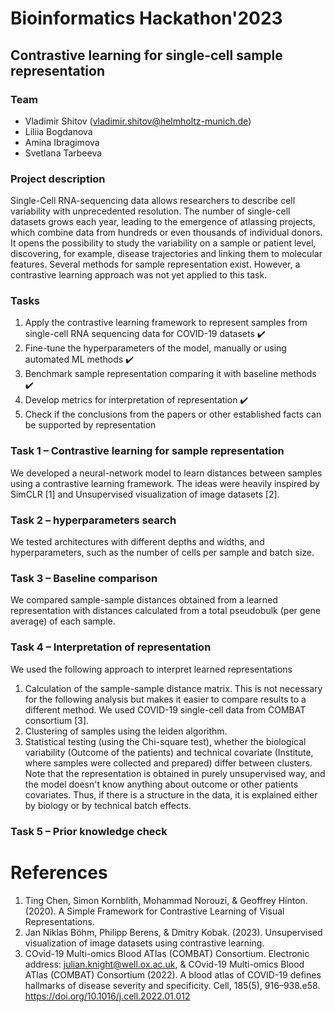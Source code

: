 # Bioinformatics Hackathon'2023
## Contrastive learning for single-cell sample representation

### Team
- Vladimir Shitov (vladimir.shitov@helmholtz-munich.de)
- Liliia Bogdanova
- Amina Ibragimova
- Svetlana Tarbeeva

### Project description
Single-Cell RNA-sequencing data allows researchers to describe cell variability with unprecedented resolution. The number of single-cell datasets grows each year, leading to the emergence of atlassing projects, which combine data from hundreds or even thousands of individual donors. It opens the possibility to study the variability on a sample or patient level, discovering, for example, disease trajectories and linking them to molecular features. Several methods for sample representation exist. However, a contrastive learning approach was not yet applied to this task.

### Tasks
1. Apply the contrastive learning framework to represent samples from single-cell RNA sequencing data for COVID-19 datasets ✔️
2. Fine-tune the hyperparameters of the model, manually or using automated ML methods ✔️
3. Benchmark sample representation comparing it with baseline methods ✔️
4. Develop metrics for interpretation of representation ✔️
5. Check if the conclusions from the papers or other established facts can be supported by representation


### Task 1 – Contrastive learning for sample representation

We developed a neural-network model to learn distances between samples using a contrastive learning framework. The ideas were heavily inspired by SimCLR [1] and Unsupervised visualization of image datasets [2].

### Task 2 – hyperparameters search

We tested architectures with different depths and widths, and hyperparameters, such as the number of cells per sample and batch size.

### Task 3 – Baseline comparison

We compared sample-sample distances obtained from a learned representation with distances calculated from a total pseudobulk (per gene average) of each sample.

### Task 4 – Interpretation of representation

We used the following approach to interpret learned representations
1. Calculation of the sample-sample distance matrix. This is not necessary for the following analysis but makes it easier to compare results to a different method. We used COVID-19 single-cell data from COMBAT consortium [3].
2. Clustering of samples using the leiden algorithm.
3. Statistical testing (using the Chi-square test), whether the biological variability (Outcome of the patients) and technical covariate (Institute, where samples were collected and prepared) differ between clusters. Note that the representation is obtained in purely unsupervised way, and the model doesn't know anything about outcome or other patients covariates. Thus, if there is a structure in the data, it is explained either by biology or by technical batch effects.

### Task 5 – Prior knowledge check

# References 
1. Ting Chen, Simon Kornblith, Mohammad Norouzi, & Geoffrey Hinton. (2020). A Simple Framework for Contrastive Learning of Visual Representations.
2. Jan Niklas Böhm, Philipp Berens, & Dmitry Kobak. (2023). Unsupervised visualization of image datasets using contrastive learning.
3. COvid-19 Multi-omics Blood ATlas (COMBAT) Consortium. Electronic address: julian.knight@well.ox.ac.uk, & COvid-19 Multi-omics Blood ATlas (COMBAT) Consortium (2022). A blood atlas of COVID-19 defines hallmarks of disease severity and specificity. Cell, 185(5), 916–938.e58. https://doi.org/10.1016/j.cell.2022.01.012

